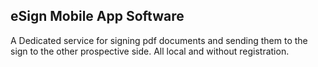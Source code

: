 ## eSign Mobile App Software

A Dedicated service for signing pdf documents and sending them to the sign to the other prospective side. All local and without registration.
